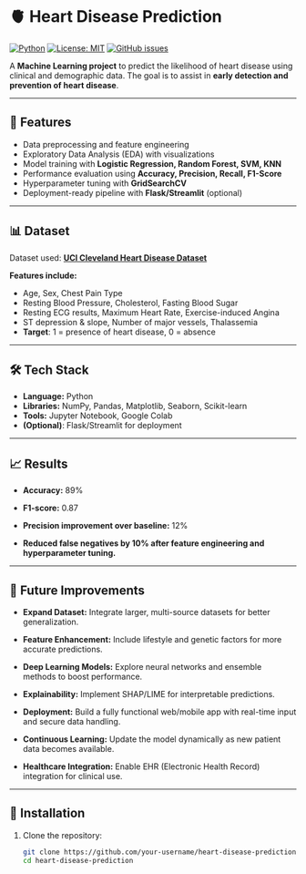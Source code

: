 # 🫀 Heart Disease Prediction

[![Python](https://img.shields.io/badge/Python-3.10-blue.svg)](https://www.python.org/) 
[![License: MIT](https://img.shields.io/badge/License-MIT-green.svg)](LICENSE)
[![GitHub issues](https://img.shields.io/github/issues/your-username/heart-disease-prediction.svg)](https://github.com/your-username/heart-disease-prediction/issues)

A **Machine Learning project** to predict the likelihood of heart disease using clinical and demographic data. The goal is to assist in **early detection and prevention of heart disease**.

---

## 📌 Features
- Data preprocessing and feature engineering
- Exploratory Data Analysis (EDA) with visualizations
- Model training with **Logistic Regression, Random Forest, SVM, KNN**
- Performance evaluation using **Accuracy, Precision, Recall, F1-Score**
- Hyperparameter tuning with **GridSearchCV**
- Deployment-ready pipeline with **Flask/Streamlit** (optional)

---

## 📊 Dataset
Dataset used: **[UCI Cleveland Heart Disease Dataset](https://archive.ics.uci.edu/ml/datasets/heart+disease)**  

**Features include:**  
- Age, Sex, Chest Pain Type  
- Resting Blood Pressure, Cholesterol, Fasting Blood Sugar  
- Resting ECG results, Maximum Heart Rate, Exercise-induced Angina  
- ST depression & slope, Number of major vessels, Thalassemia  
- **Target**: 1 = presence of heart disease, 0 = absence  

---

## 🛠️ Tech Stack
- **Language:** Python  
- **Libraries:** NumPy, Pandas, Matplotlib, Seaborn, Scikit-learn  
- **Tools:** Jupyter Notebook, Google Colab  
- **(Optional)**: Flask/Streamlit for deployment  

---

## 📈 Results

- **Accuracy:** 89%

- **F1-score:** 0.87

- **Precision improvement over baseline:** 12%

- **Reduced false negatives by 10% after feature engineering and hyperparameter tuning.**

---

## 🔮 Future Improvements

- **Expand Dataset:** Integrate larger, multi-source datasets for better generalization.

- **Feature Enhancement:** Include lifestyle and genetic factors for more accurate predictions.

- **Deep Learning Models:** Explore neural networks and ensemble methods to boost performance.

- **Explainability:** Implement SHAP/LIME for interpretable predictions.

- **Deployment:** Build a fully functional web/mobile app with real-time input and secure data handling.

- **Continuous Learning:** Update the model dynamically as new patient data becomes available.

- **Healthcare Integration:** Enable EHR (Electronic Health Record) integration for clinical use.

---

## 🚀 Installation

1. Clone the repository:  
   ```bash
   git clone https://github.com/your-username/heart-disease-prediction.git
   cd heart-disease-prediction
